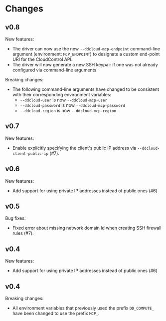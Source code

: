 # Changes

## v0.8

New features:

* The driver can now use the new `--ddcloud-mcp-endpoint` command-line argument (environment: `MCP_ENDPOINT`) to designate a custom end-point URI for the CloudControl API.
* The driver will now generate a new SSH keypair if one was not already configured via command-line arguments.

Breaking changes:

* The following command-line arguments have changed to be consistent with their corresponding environment variables:
  * `--ddcloud-user` is now `--ddcloud-mcp-user`
  * `--ddcloud-password` is now `--ddcloud-mcp-password`
  * `--ddcloud-region` is now `--ddcloud-mcp-region`

## v0.7

New features:

* Enable explicitly specifying the client's public IP address via `--ddcloud-client-public-ip` (#7).

## v0.6

New features:

* Add support for using private IP addresses instead of public ones (#6)

## v0.5

Bug fixes:

* Fixed error about missing network domain Id when creating SSH firewall rules (#7).

## v0.4

New features:

* Add support for using private IP addresses instead of public ones (#6)

## v0.4

Breaking changes:

* All environment variables that previously used the prefix `DD_COMPUTE_` have been changed to use the prefix `MCP_`.
